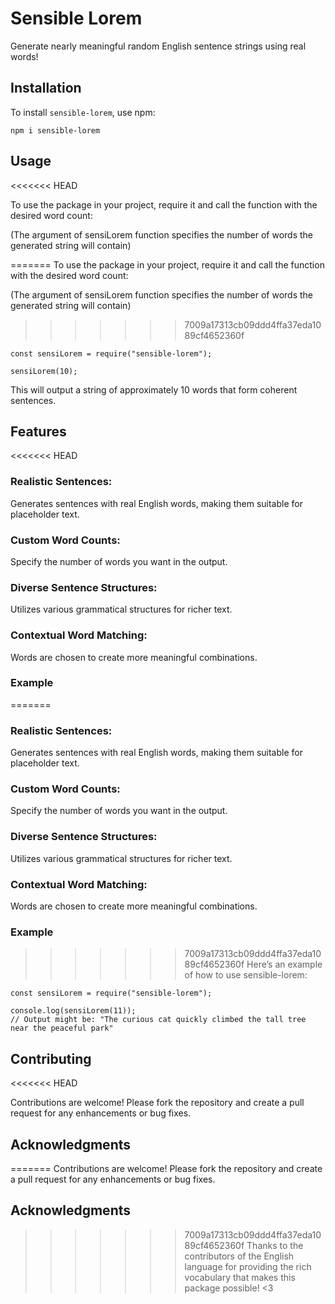 # Sensible Lorem

Generate nearly meaningful random English sentence strings using real words!

## Installation

To install `sensible-lorem`, use npm:

```
npm i sensible-lorem
```

## Usage
<<<<<<< HEAD

To use the package in your project, require it and call the function with the desired word count:

(The argument of sensiLorem function specifies the number of words the generated string will contain)

=======
To use the package in your project, require it and call the function with the desired word count:

(The argument of sensiLorem function specifies the number of words the generated string will contain)
>>>>>>> 7009a17313cb09ddd4ffa37eda1089cf4652360f
```
const sensiLorem = require("sensible-lorem");

sensiLorem(10);
```

This will output a string of approximately 10 words that form coherent sentences.

## Features
<<<<<<< HEAD

### Realistic Sentences:

Generates sentences with real English words, making them suitable for placeholder text.

### Custom Word Counts:

Specify the number of words you want in the output.

### Diverse Sentence Structures:

Utilizes various grammatical structures for richer text.

### Contextual Word Matching:

Words are chosen to create more meaningful combinations.

### Example

=======
### Realistic Sentences: 
Generates sentences with real English words, making them suitable for placeholder text.
### Custom Word Counts: 
Specify the number of words you want in the output.
### Diverse Sentence Structures: 
Utilizes various grammatical structures for richer text.
### Contextual Word Matching: 
Words are chosen to create more meaningful combinations.

### Example
>>>>>>> 7009a17313cb09ddd4ffa37eda1089cf4652360f
Here’s an example of how to use sensible-lorem:

```
const sensiLorem = require("sensible-lorem");

console.log(sensiLorem(11));
// Output might be: "The curious cat quickly climbed the tall tree near the peaceful park"

```

## Contributing
<<<<<<< HEAD

Contributions are welcome! Please fork the repository and create a pull request for any enhancements or bug fixes.

## Acknowledgments

=======
Contributions are welcome! Please fork the repository and create a pull request for any enhancements or bug fixes.

## Acknowledgments
>>>>>>> 7009a17313cb09ddd4ffa37eda1089cf4652360f
Thanks to the contributors of the English language for providing the rich vocabulary that makes this package possible! <3
